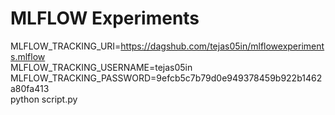 # MLFLOW Experiments

MLFLOW_TRACKING_URI=https://dagshub.com/tejas05in/mlflowexperiments.mlflow \
MLFLOW_TRACKING_USERNAME=tejas05in \
MLFLOW_TRACKING_PASSWORD=9efcb5c7b79d0e949378459b922b1462a80fa413 \
python script.py